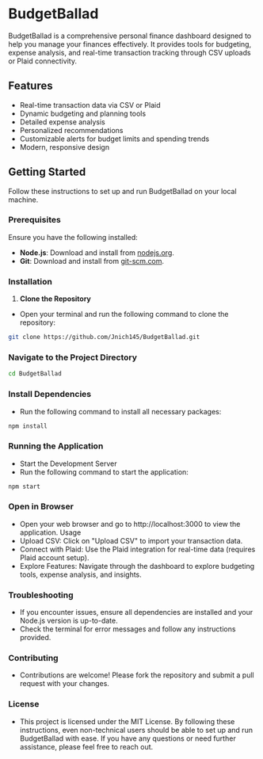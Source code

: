 # BudgetBallad

BudgetBallad is a comprehensive personal finance dashboard designed to help you manage your finances effectively. It provides tools for budgeting, expense analysis, and real-time transaction tracking through CSV uploads or Plaid connectivity.

## Features

- Real-time transaction data via CSV or Plaid
- Dynamic budgeting and planning tools
- Detailed expense analysis
- Personalized recommendations
- Customizable alerts for budget limits and spending trends
- Modern, responsive design

## Getting Started

Follow these instructions to set up and run BudgetBallad on your local machine.

### Prerequisites

Ensure you have the following installed:

- **Node.js**: Download and install from [nodejs.org](https://nodejs.org/).
- **Git**: Download and install from [git-scm.com](https://git-scm.com/).

### Installation

1. **Clone the Repository**

 - Open your terminal and run the following command to clone the repository:

```bash
git clone https://github.com/Jnich145/BudgetBallad.git
```

### Navigate to the Project Directory

```bash
cd BudgetBallad
```

### Install Dependencies

 - Run the following command to install all necessary packages:

```bash
npm install
```

### Running the Application

 - Start the Development Server
 - Run the following command to start the application:

```bash
npm start
```
### Open in Browser
 - Open your web browser and go to http://localhost:3000 to view the application.
   Usage
 - Upload CSV: Click on "Upload CSV" to import your transaction data.
 - Connect with Plaid: Use the Plaid integration for real-time data (requires Plaid     account setup).
 - Explore Features: Navigate through the dashboard to explore budgeting tools, expense analysis, and insights.

### Troubleshooting
 - If you encounter issues, ensure all dependencies are installed and your Node.js version is up-to-date.
 - Check the terminal for error messages and follow any instructions provided.

### Contributing
 - Contributions are welcome! Please fork the repository and submit a pull request with your changes.
### License
 - This project is licensed under the MIT License. By following these instructions, even non-technical users should be able to set up and run BudgetBallad with ease. If you have any questions or need further assistance, please feel free to reach out.
